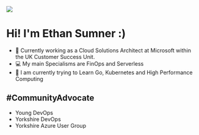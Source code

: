 ![](https://media-exp1.licdn.com/dms/image/C4E16AQGu0lSh7P5Y2g/profile-displaybackgroundimage-shrink_350_1400/0/1655803631092?e=1665014400&v=beta&t=mWrdbjVTInO7R_pbJXWglT22qJNyfLauoYkPropz9g4)

# Hi! I'm Ethan Sumner :)

* 🤵 Currently working as a Cloud Solutions Architect at Microsoft within the UK Customer Success Unit.
* 💻 My main Specialisms are FinOps and Serverless
* 🙌 I am currently trying to Learn Go, Kubernetes and High Performance Computing

## #CommunityAdvocate
* Young DevOps 
* Yorkshire DevOps
* Yorkshire Azure User Group
